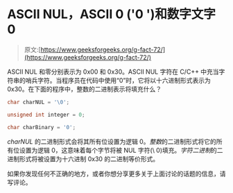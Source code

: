 # ASCII NUL，ASCII 0 ('0 ')和数字文字 0

> 原文:[https://www.geeksforgeeks.org/g-fact-72/](https://www.geeksforgeeks.org/g-fact-72/)

ASCII NUL 和零分别表示为 0x00 和 0x30。ASCII NUL 字符在 C/C++ 中充当字符串的哨兵字符。当程序员在代码中使用“0”时，它将以十六进制形式表示为 0x30。在下面的程序中，整数的二进制表示将填充什么？

```cpp
char charNUL = '\0';

unsigned int integer = 0;

char charBinary = '0';
```

*charNUL* 的二进制形式会将其所有位设置为逻辑 0。*整数*的二进制形式将它的所有位设置为逻辑 0，这意味着每个字节将被 NUL 字符(\ 0)填充。*字符二进制*的二进制形式将被设置为十六进制 0x30 的二进制等价形式。

如果你发现任何不正确的地方，或者你想分享更多关于上面讨论的话题的信息，请写评论。